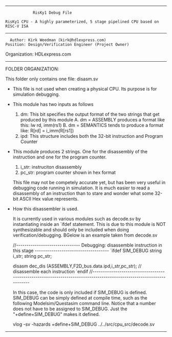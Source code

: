 ****************************************************************************************

				RisKy1 Debug File

    RisKy1 CPU - A highly parameterized, 5 stage pipelined CPU based on RISC-V ISA
----------------------------------------------------------------------------------------

      Author: Kirk Weedman (kirk@hdlexpress.com)
    Position: Design/Verification Engineer (Project Owner)
Organization: HDLexpress.com

----------------------------------------------------------------------------------------

FOLDER ORGANIZATION:

This folder only contains one file: disasm.sv

- This file is not used when creating a physical CPU. Its purpose is for simulation debugging.
- This module has two inputs as follows
   1. dm: This bit specifies the output format of the two strings that get produced by this module
      A. dm = ASSEMBLY produces a format like this:      lw rd, imm(rs1)
      B. dm = SEMANTICS tends to produce a format like:  R[rd] = i_imm(R[rs1])
   2. ipd: This structure includes both the 32-bit instruction and Program Counter
- This module produces 2 strings. One for the disassembly of the instruction and one for the program counter.
   1. i_str: instruciton disassembly
   2. pc_str: program counter shown in hex format
   
   This file may not be competely accurate yet, but has been very useful in debugging code
   running in simulation. It is much easier to read a disassembly of an instruction than
   to stare and wonder what some 32-bit ASCII Hex value represents.
   
- How this disassembler is used.

   It is currently used in various modules such as decode.sv by instantiating inside an
   `ifdef statement.  This is due to this module is NOT synthesizable and should only be
   included when doing verification/debugging.  BGelow is an example taken from decode.sv
   
   
   //------------------------------- Debugging: disassemble instruction in this stage ------------------------------------
   `ifdef SIM_DEBUG
   string   i_str;
   string   pc_str;

   disasm dec_dis (ASSEMBLY,F2D_bus.data.ipd,i_str,pc_str); // disassemble each instruction
   `endif
   //---------------------------------------------------------------------------------------------------------------------

   In this case, the code is only included if SIM_DEBUG is defined. SIM_DEBUG can be simply defined at
   compile time, such as the following Modelsim/Questasim command line.  Notice that a number does not
   have to be assigned to SIM_DEBUG. Just the "+define+SIM_DEBUG" makes it defined.
   
   vlog  -sv -hazards +define+SIM_DEBUG  ../../src/cpu_src/decode.sv
   
****************************************************************************************
